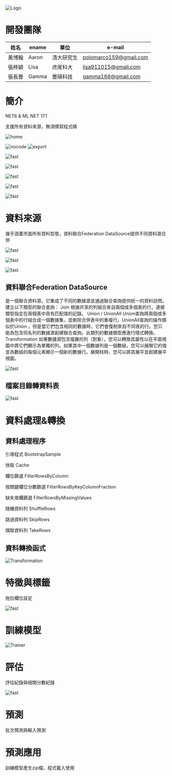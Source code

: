![Logo](/Images/image001.jpg)

# 開發團隊

| 姓名  | ename  | 單位 |  e-mail |
| -------|------ | -------|------ |
| 黃博翰 | Aaron | 清大研究生 | polomarco159@gmail.com  |
| 張楟穎 | Lisa | 虎尾科大   | lisa911015@gmail.com  |
| 張長豐 | Gamma | 豐碩科技   | gamma168@gmail.com  |

# 簡介

NET6 & ML.NET 17.1

支援所有資料來源，無須撰寫程式碼

![home](/Images/image007.jpg)

![nocode](/Images/image002.png)
![export](/Images/image008.png)

![fast](/Images/image009.png)

![fast](/Images/image010.png)

![fast](/Images/image011.png)

![fast](/Images/image012.png)

![fast](/Images/image013.png)

# 資料來源

幾乎涵蓋市面所有資料型態，資料聯合Federation DataSource提供不同資料源合併

![fast](/Images/image014.jpg)

![fast](/Images/image015.jpg)

![fast](/Images/image016.jpg)

## 資料聯合Federation DataSource

是一個聯合資料源，它集成了不同的數據源並通過聯合查詢提供統一的資料訪問。
建立以下類型的聯合查詢：
Join
根據共享的列組合來自兩個或多個表的行。連接類型指定在兩個表中具有匹配值的記錄。
Union / UnionAll
Union查詢將兩個或多個表中的行組合成一個數據集，並刪除合併表中的重複行。UnionAll查詢的操作類似於Union ，但是當它們包含相同的數據時，它們會復制來自不同表的行。您只能為包含同名列的數據源創建聯合查詢。此類列的數據類型應進行隱式轉換。
Transformation
如果數據源包含複雜的列（對象），您可以轉換其屬性以在平面視圖中將它們顯示為單獨的列。如果其中一個數據列是一個數組，您可以展開它的值並為數組的每個元素顯示一個新的數據行。展開柱時，您可以將其展平並創建展平視圖。

![fast](/Images/image017.jpg)

## 檔案目錄轉資料表

![fast](/Images/image018.jpg)

# 資料處理&轉換

## 資料處理程序

引導程式	BootstrapSample

快取	Cache

欄位篩選	FilterRowsByColumn

按關鍵欄位分數篩選	FilterRowsByKeyColumnFraction

缺失值欄篩選	FilterRowsByMissingValues

隨機資料列	ShuffleRows

跳過資料列	SkipRows

擷取資料列	TakeRows

## 資料轉換函式

![Transformation](/Images/Transformation.png)

# 特徵與標籤

拖拉欄位設定

![fast](/Images/image019.jpg)

# 訓練模型

![Trainer](/Images/Trainer.png)

# 評估

評估紀錄與相關分數紀錄

![fast](/Images/image020.jpg)

# 預測

批次預測與輸入預測

# 預測應用

訓練模型產生zip檔，程式載入使用

